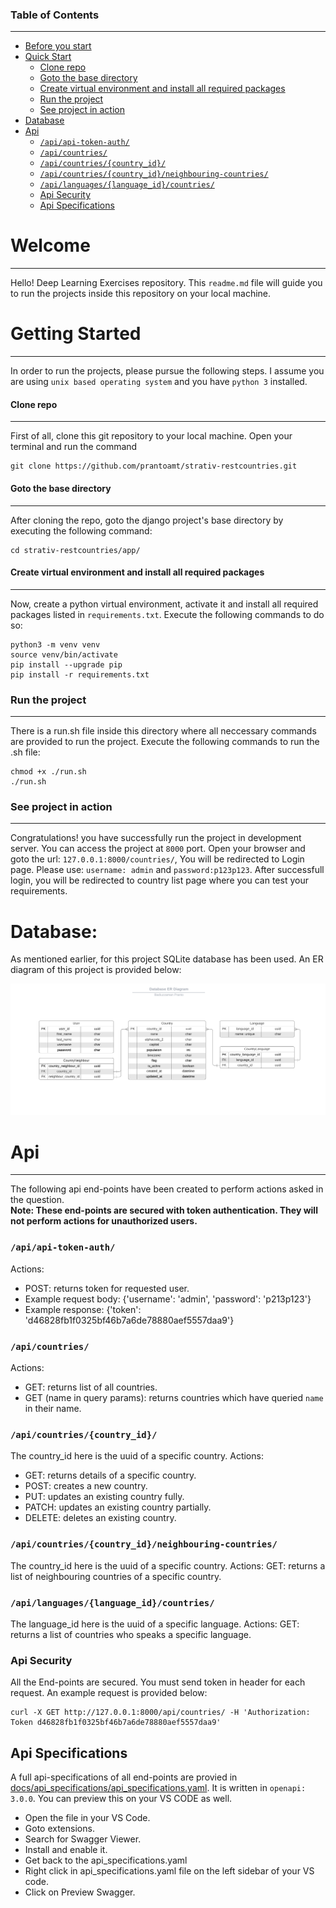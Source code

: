 ### Table of Contents  
---------------------

- [Before you start](#before-you-start)
- [Quick Start](#quick-start)
    + [Clone repo](#clone-repo)
    + [Goto the base directory](#goto-the-base-directory)
    + [Create virtual environment and install all required packages](#create-virtual-environment-and-install-all-required-packages)
    + [Run the project](#run-the-project)
    + [See project in action](#see-project-in-action)
- [Database](#database)
- [Api](#api)
    + [`/api/api-token-auth/`](#--api-api-token-auth--)
    + [`/api/countries/`](#--api-countries--)
    + [`/api/countries/{country_id}/`](#--api-countries--country-id---)
    + [`/api/countries/{country_id}/neighbouring-countries/`](#--api-countries--country-id--neighbouring-countries--)
    + [`/api/languages/{language_id}/countries/`](#--api-languages--language-id--countries--)
    + [Api Security](#api-security)
    + [Api Specifications](#api-specifications)



# Welcome
----------------------------
Hello! Deep Learning Exercises repository. This `readme.md` file will guide you to run the projects inside this repository on your local machine. 

# Getting Started
-----------------
In order to run the projects, please pursue the following steps. I assume you are using `unix based operating system` and you have `python 3` installed. 



#### Clone repo
--------------------
First of all, clone this git repository to your local machine. Open your terminal and run the command
```
git clone https://github.com/prantoamt/strativ-restcountries.git
```

#### Goto the base directory
------------------------------------
After cloning the repo, goto the django project's base directory by executing the following command: 
```
cd strativ-restcountries/app/
```

#### Create virtual environment and install all required packages
-----------------------------------------------------------------
Now, create a python virtual environment, activate it and install all required packages listed in `requirements.txt`. Execute the following commands to do so:
```
python3 -m venv venv
source venv/bin/activate
pip install --upgrade pip
pip install -r requirements.txt
```

### Run the project
-------------------
There is a run.sh file inside this directory where all neccessary commands are provided to run the project. Execute the following commands to run the .sh file:
```
chmod +x ./run.sh
./run.sh
```

### See project in action
-------------------------
Congratulations! you have successfully run the project in development server. You can access the project at `8000` port.
Open your browser and goto the url: `127.0.0.1:8000/countries/`, You will be redirected to Login page. Please use: `username: admin` and `password:p123p123`. After successfull login, you will be redirected to country list page where you can test your requirements.

# Database:
  As mentioned earlier, for this project SQLite database has been used. An ER diagram of this project is provided below:
  <p align="center">
  <img src="https://github.com/prantoamt/strativ-restcountries/blob/main/docs/database_diagrams/Database%20ER%20diagram.png" title="hover text">
</p>

# Api
-----
The following api end-points have been created to perform actions asked in the question. <br/>
**Note: These end-points are secured with token authentication. They will not perform actions for unauthorized users.** 
### `/api/api-token-auth/`
 Actions:
  - POST: returns token for requested user.
  - Example request body: {'username': 'admin', 'password': 'p213p123'}
  - Example response: {'token': 'd46828fb1f0325bf46b7a6de78880aef5557daa9'}
 
### `/api/countries/`
Actions:
 - GET: returns list of all countries.
 - GET (name in query params): returns countries which have queried `name` in their name.
 
### `/api/countries/{country_id}/`
The country_id here is the uuid of a specific country.
 Actions:
  - GET: returns details of a specific country.
  - POST: creates a new country.
  - PUT: updates an existing country fully.
  - PATCH: updates an existing country partially.
  - DELETE: deletes an existing country.
  
### `/api/countries/{country_id}/neighbouring-countries/`
The country_id here is the uuid of a specific country.
 Actions:
    GET: returns a list of neighbouring countries of a specific country.
    
### `/api/languages/{language_id}/countries/`
The language_id here is the uuid of a specific language.
 Actions:
    GET: returns a list of countries who speaks a specific language.

### Api Security
All the End-points are secured. You must send token in header for each request. An example request is provided below:
```
curl -X GET http://127.0.0.1:8000/api/countries/ -H 'Authorization: Token d46828fb1f0325bf46b7a6de78880aef5557daa9'
```

## Api Specifications
A full api-specifications of all end-points are provied in [docs/api_specifications/api_specifications.yaml](https://github.com/prantoamt/strativ-restcountries/blob/main/docs/api_specification/api_specifications.yaml). It is written in `openapi: 3.0.0`. You can preview this on your VS CODE as well.
 - Open the file in your VS Code.
 - Goto extensions.
 - Search for Swagger Viewer.
 - Install and enable it.
 - Get back to the api_specifications.yaml
 - Right click in api_specifications.yaml file on the left sidebar of your VS code.
 - Click on Preview Swagger.

